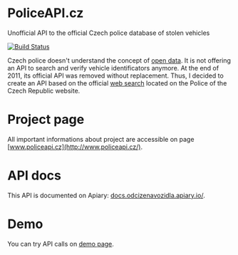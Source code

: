 PoliceAPI.cz
====================================================================
Unofficial API to the official Czech police database of stolen vehicles

[![Build Status](https://travis-ci.org/todvora/policeapi.svg?branch=master)](https://travis-ci.org/todvora/policeapi)

Czech police doesn't understand the concept of [open data](http://en.wikipedia.org/wiki/Open_data#Open_data_in_government).
It is not offering an API to search and verify vehicle identificators anymore.
At the end of 2011, its official API was removed without replacement.
Thus, I decided to create an API based on the official [web search](http://aplikace.policie.cz/patrani-vozidla/default.aspx)
located on the Police of the Czech Republic website.

Project page
============
All important informations about project are accessible on page [www.policeapi.cz](http://www.policeapi.cz/).

API docs
========
This API is documented on Apiary: [docs.odcizenavozidla.apiary.io/](http://docs.odcizenavozidla.apiary.io/).

Demo
====
You can try API calls on [demo page](http://www.policeapi.cz/demo).